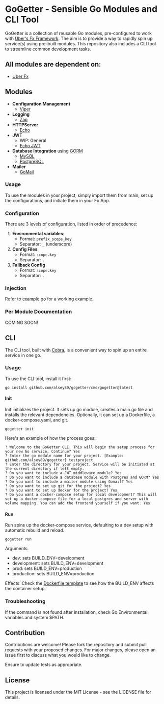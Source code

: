 # GoGetter - Sensible Go Modules and CLI Tool

GoGetter is a collection of reusable Go modules, pre-configured to work with [Uber's Fx Framework](https://github.com/uber-go/fx). The aim is to provide a way to rapidly spin up service(s) using pre-built modules. This repository also includes a CLI tool to streamline common development tasks.

## All modules are dependent on:

- [Uber Fx](https://github.com/uber-go/fx)

## Modules

- **Configuration Management**
  - [Viper](https://github.com/spf13/viper)
- **Logging**
  - [Zap](https://github.com/uber-go/zap)
- **HTTPServer**
  - [Echo](https://echo.labstack.com/)
- **JWT**
  - WIP: General
  - [Echo JWT](https://echo.labstack.com/)
- **Database Integration** using [GORM](https://gorm.io/index.html)
  - [MySQL](https://www.mysql.com/)
  - [PostgreSQL](https://www.postgresql.org/)
- **Mailer**
  - [GoMail](https://github.com/go-gomail/gomail)

### Usage

To use the modules in your project, simply import them from main, set up the configurations, and initiate them in your Fx App.

### Configuration

There are 3 levels of configuration, listed in order of precedence:

1. **Environmental variables**:
   - Format: `prefix_scope_key`
   - Separator: `_` (underscore)
2. **Config Files**
   - Format: `scope.key`
   - Separator: `.`
3. **Fallback Config**
   - Format: `scope.key`
   - Separator: `.`

### Injection

Refer to [example.go](./example.go) for a working example.

### Per Module Documentation

COMING SOON!

## CLI

The CLI tool, built with [Cobra](https://github.com/spf13/cobra), is a convenient way to spin up an entire service in one go.

### Usage

To use the CLI tool, install it first:

```
go install github.com/alsey89/gogetter/cmd/gogetter@latest
```

#### Init

Init initializes the project. It sets up go module, creates a main.go file and installs the relevant dependencies. Optionally, it can set up a Dockerfile, a docker-compose.yaml, and git.

```
gogetter init
```

Here's an example of how the process goes:

```
? Welcome to the GoGetter CLI. This will begin the setup process for your new Go service. Continue? Yes
? Enter the go module name for your project. [Example: github.com/alsey89/gogetter] testproject
? Enter the directory for your project. Service will be initiated at the current directory if left empty.
? Do you want to include a JWT middleware module? Yes
? Do you want to include a database module with Postgres and GORM? Yes
? Do you want to include a mailer module using Gomail? Yes
? Do you want to set up git for the project? Yes
? Do you want to set up docker for the project? Yes
? Do you want a docker-compose setup for local development? This will set up a docker-compose file for a local postgres and server with volume mapping. You can add the frontend yourself if you want. Yes
```

#### Run

Run spins up the docker-compose service, defaulting to a dev setup with automatic rebuild and reload.

```
gogetter run
```

Arguments:

- dev: sets BUILD_ENV=development
- development: sets BUILD_ENV=development
- prod: sets BUILD_ENV=production
- production: sets BUILD_ENV=production

Effects:
Check the [Dockerfile template](./cmd/templates/Dockerfile.tpl) to see how the BUILD_ENV affects the container setup.

### Troubleshooting

If the command is not found after installation, check Go Environmental variables and system $PATH.

## Contribution

Contributions are welcome! Please fork the repository and submit pull requests with your proposed changes. For major changes, please open an issue first to discuss what you would like to change.

Ensure to update tests as appropriate.

## License

This project is licensed under the MIT License - see the LICENSE file for details.

